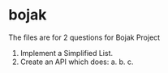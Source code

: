 # bojak

The files are for 2 questions for Bojak Project

1. Implement a Simplified List.
2. Create an API which does:
   a. 
   b.
   c.
